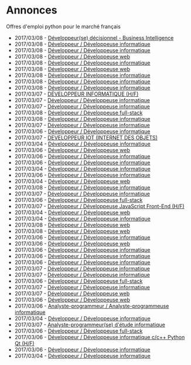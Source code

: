 # Annonces

Offres d'emploi python pour le marché français

* 2017/03/08 - [Développeur(se) décisionnel - Business Intelligence](http://www.pyjobs.fr/jobs/details/5152/developpeur-se-decisionnel-business-intelligence "Développeur(se) décisionnel - Business Intelligence")
* 2017/03/08 - [Développeur / Développeuse informatique](http://www.pyjobs.fr/jobs/details/5154/developpeur-developpeuse-informatique "Développeur / Développeuse informatique")
* 2017/03/08 - [Développeur / Développeuse informatique](http://www.pyjobs.fr/jobs/details/5155/developpeur-developpeuse-informatique "Développeur / Développeuse informatique")
* 2017/03/08 - [Développeur / Développeuse web](http://www.pyjobs.fr/jobs/details/5158/developpeur-developpeuse-web "Développeur / Développeuse web")
* 2017/03/08 - [Développeur / Développeuse informatique](http://www.pyjobs.fr/jobs/details/5150/developpeur-developpeuse-informatique "Développeur / Développeuse informatique")
* 2017/03/08 - [Développeur / Développeuse web](http://www.pyjobs.fr/jobs/details/5157/developpeur-developpeuse-web "Développeur / Développeuse web")
* 2017/03/08 - [Développeur / Développeuse informatique](http://www.pyjobs.fr/jobs/details/5151/developpeur-developpeuse-informatique "Développeur / Développeuse informatique")
* 2017/03/08 - [Développeur / Développeuse informatique](http://www.pyjobs.fr/jobs/details/5153/developpeur-developpeuse-informatique "Développeur / Développeuse informatique")
* 2017/03/08 - [Développeur / Développeuse informatique](http://www.pyjobs.fr/jobs/details/5156/developpeur-developpeuse-informatique "Développeur / Développeuse informatique")
* 2017/03/07 - [DÉVELOPPEUR INFORMATIQUE (H/F)](http://www.pyjobs.fr/jobs/details/5141/developpeur-informatique-h-f "DÉVELOPPEUR INFORMATIQUE (H/F)")
* 2017/03/07 - [Développeur / Développeuse informatique](http://www.pyjobs.fr/jobs/details/5139/developpeur-developpeuse-informatique "Développeur / Développeuse informatique")
* 2017/03/07 - [Développeur / Développeuse informatique](http://www.pyjobs.fr/jobs/details/5142/developpeur-developpeuse-informatique "Développeur / Développeuse informatique")
* 2017/03/08 - [Développeur / Développeuse full-stack](http://www.pyjobs.fr/jobs/details/5149/developpeur-developpeuse-full-stack "Développeur / Développeuse full-stack")
* 2017/03/08 - [Développeur / Développeuse informatique](http://www.pyjobs.fr/jobs/details/5148/developpeur-developpeuse-informatique "Développeur / Développeuse informatique")
* 2017/03/07 - [Développeur / Développeuse informatique](http://www.pyjobs.fr/jobs/details/5140/developpeur-developpeuse-informatique "Développeur / Développeuse informatique")
* 2017/03/06 - [Développeur / Développeuse informatique](http://www.pyjobs.fr/jobs/details/5118/developpeur-developpeuse-informatique "Développeur / Développeuse informatique")
* 2017/03/07 - [DEVELOPPEUR IOT (INTERNET DES OBJETS)](http://www.pyjobs.fr/jobs/details/5138/developpeur-iot-internet-des-objets "DEVELOPPEUR IOT (INTERNET DES OBJETS)")
* 2017/03/04 - [Développeur / Développeuse informatique](http://www.pyjobs.fr/jobs/details/5102/developpeur-developpeuse-informatique "Développeur / Développeuse informatique")
* 2017/03/06 - [Développeur / Développeuse web](http://www.pyjobs.fr/jobs/details/5117/developpeur-developpeuse-web "Développeur / Développeuse web")
* 2017/03/06 - [Développeur / Développeuse informatique](http://www.pyjobs.fr/jobs/details/5116/developpeur-developpeuse-informatique "Développeur / Développeuse informatique")
* 2017/03/06 - [Développeur / Développeuse informatique](http://www.pyjobs.fr/jobs/details/5115/developpeur-developpeuse-informatique "Développeur / Développeuse informatique")
* 2017/03/04 - [Développeur / Développeuse informatique](http://www.pyjobs.fr/jobs/details/5100/developpeur-developpeuse-informatique "Développeur / Développeuse informatique")
* 2017/03/06 - [Développeur / Développeuse informatique](http://www.pyjobs.fr/jobs/details/5112/developpeur-developpeuse-informatique "Développeur / Développeuse informatique")
* 2017/03/04 - [Développeur / Développeuse web](http://www.pyjobs.fr/jobs/details/5101/developpeur-developpeuse-web "Développeur / Développeuse web")
* 2017/03/08 - [Développeur / Développeuse informatique](http://www.pyjobs.fr/jobs/details/5147/developpeur-developpeuse-informatique "Développeur / Développeuse informatique")
* 2017/03/07 - [Développeur / Développeuse informatique](http://www.pyjobs.fr/jobs/details/5137/developpeur-developpeuse-informatique "Développeur / Développeuse informatique")
* 2017/03/06 - [Développeur / Développeuse full-stack](http://www.pyjobs.fr/jobs/details/5128/developpeur-developpeuse-full-stack "Développeur / Développeuse full-stack")
* 2017/03/07 - [Développeur / Développeuse JavaScript Front-End (H/F)](http://www.pyjobs.fr/jobs/details/5135/developpeur-developpeuse-javascript-front-end-h-f "Développeur / Développeuse JavaScript Front-End (H/F)")
* 2017/03/04 - [Développeur / Développeuse web](http://www.pyjobs.fr/jobs/details/5099/developpeur-developpeuse-web "Développeur / Développeuse web")
* 2017/03/04 - [Développeur / Développeuse informatique](http://www.pyjobs.fr/jobs/details/5108/developpeur-developpeuse-informatique "Développeur / Développeuse informatique")
* 2017/03/08 - [Développeur / Développeuse web](http://www.pyjobs.fr/jobs/details/5146/developpeur-developpeuse-web "Développeur / Développeuse web")
* 2017/03/08 - [Développeur / Développeuse web](http://www.pyjobs.fr/jobs/details/5145/developpeur-developpeuse-web "Développeur / Développeuse web")
* 2017/03/06 - [Développeur / Développeuse informatique](http://www.pyjobs.fr/jobs/details/5136/developpeur-developpeuse-informatique "Développeur / Développeuse informatique")
* 2017/03/06 - [Développeur / Développeuse web](http://www.pyjobs.fr/jobs/details/5113/developpeur-developpeuse-web "Développeur / Développeuse web")
* 2017/03/06 - [Développeur / Développeuse informatique](http://www.pyjobs.fr/jobs/details/5127/developpeur-developpeuse-informatique "Développeur / Développeuse informatique")
* 2017/03/06 - [Développeur / Développeuse informatique](http://www.pyjobs.fr/jobs/details/5126/developpeur-developpeuse-informatique "Développeur / Développeuse informatique")
* 2017/03/06 - [Développeur / Développeuse informatique](http://www.pyjobs.fr/jobs/details/5114/developpeur-developpeuse-informatique "Développeur / Développeuse informatique")
* 2017/03/07 - [Développeur / Développeuse informatique](http://www.pyjobs.fr/jobs/details/5134/developpeur-developpeuse-informatique "Développeur / Développeuse informatique")
* 2017/03/07 - [Développeur / Développeuse informatique](http://www.pyjobs.fr/jobs/details/5131/developpeur-developpeuse-informatique "Développeur / Développeuse informatique")
* 2017/03/06 - [Développeur / Développeuse full-stack](http://www.pyjobs.fr/jobs/details/5125/developpeur-developpeuse-full-stack "Développeur / Développeuse full-stack")
* 2017/03/07 - [Développeur / Développeuse informatique](http://www.pyjobs.fr/jobs/details/5132/developpeur-developpeuse-informatique "Développeur / Développeuse informatique")
* 2017/03/07 - [Développeur / Développeuse web](http://www.pyjobs.fr/jobs/details/5133/developpeur-developpeuse-web "Développeur / Développeuse web")
* 2017/03/06 - [Développeur / Développeuse web](http://www.pyjobs.fr/jobs/details/5123/developpeur-developpeuse-web "Développeur / Développeuse web")
* 2017/03/06 - [Analyste-programmeur / Analyste-programmeuse informatique](http://www.pyjobs.fr/jobs/details/5124/analyste-programmeur-analyste-programmeuse-informatique "Analyste-programmeur / Analyste-programmeuse informatique")
* 2017/03/04 - [Développeur / Développeuse informatique](http://www.pyjobs.fr/jobs/details/5105/developpeur-developpeuse-informatique "Développeur / Développeuse informatique")
* 2017/03/07 - [Analyste-programmeur(se) d'étude informatique](http://www.pyjobs.fr/jobs/details/5130/analyste-programmeur-se-detude-informatique "Analyste-programmeur(se) d'étude informatique")
* 2017/03/06 - [Développeur / Développeuse full-stack](http://www.pyjobs.fr/jobs/details/5111/developpeur-developpeuse-full-stack "Développeur / Développeuse full-stack")
* 2017/03/06 - [Développeur / Développeuse informatique c/c++ Python Qt (H/F)](http://www.pyjobs.fr/jobs/details/5122/developpeur-developpeuse-informatique-c-c-python-qt-h-f "Développeur / Développeuse informatique c/c++ Python Qt (H/F)")
* 2017/03/06 - [Développeur / Développeuse informatique](http://www.pyjobs.fr/jobs/details/5110/developpeur-developpeuse-informatique "Développeur / Développeuse informatique")
* 2017/03/04 - [Développeur / Développeuse informatique](http://www.pyjobs.fr/jobs/details/5104/developpeur-developpeuse-informatique "Développeur / Développeuse informatique")

